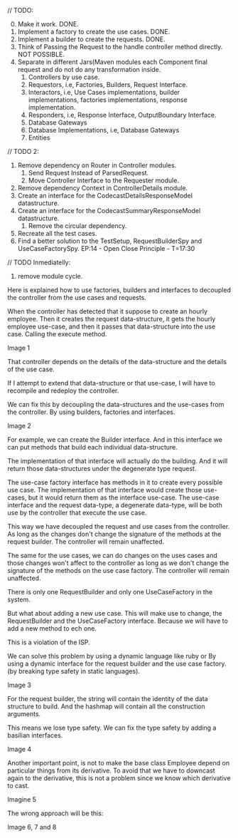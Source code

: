 // TODO:

0) Make it work. DONE.
1) Implement a factory to create the use cases. DONE.
2) Implement a builder to create the requests. DONE.
3) Think of Passing the Request to the handle controller method directly. NOT POSSIBLE.
4) Separate in different Jars(Maven modules each Component final request and do not do any transformation inside.
   1) Controllers by use case.
   2) Requestors, i.e, Factories, Builders, Request Interface.
   3) Interactors, i.e, Use Cases implementations, builder implementations, factories implementations, response implementation.
   4) Responders, i.e, Response Interface, OutputBoundary Interface.
   5) Database Gateways
   6) Database Implementations, i.e, Database Gateways
   7) Entities

// TODO 2:

1) Remove dependency on Router in Controller modules.
   1) Send Request Instead of ParsedRequest.
   2) Move Controller Interface to the Requester module.
2) Remove dependency Context in ControllerDetails module.
3) Create an interface for the CodecastDetailsResponseModel datastructure.
4) Create an interface for the CodecastSummaryResponseModel datastructure.
   1) Remove the circular dependency.
5) Recreate all the test cases.
6) Find a better solution to the TestSetup, RequestBuilderSpy and UseCaseFactorySpy.
EP:14 - Open Close Principle - T=17:30 

// TODO Inmediatelly:

1) remove module cycle.


Here is explained how to use factories, builders and interfaces
to decoupled the controller from the use cases and requests.

When the controller has detected that it suppose to create an 
hourly employee. Then it creates the 
request data-structure, it gets the hourly employee use-case,
and then it passes that data-structure into the use case. Calling the execute method.

Image 1

That controller depends on the details of 
the data-structure and the details of the use case.

If I attempt to extend that data-structure or that use-case,
I will have to recompile and redeploy the controller.

We can fix this by decoupling the data-structures and the use-cases from the controller.
By using builders, factories and interfaces.

Image 2

For example, we can create the Builder interface.
And in this interface we can put methods that build each
individual data-structure. 

The implementation of that interface will actually do the building.
And it will return those data-structures under the degenerate type request.

The use-case factory interface has methods in it to create every possible use case. 
The implementation of that interface would create those use-cases,
but it would return them as the interface use-case.
The use-case interface and the request data-type, a degenerate data-type,
will be both use by the controller that execute the use case. 

This way we have decoupled the request and use cases from the controller.
As long as the changes don't change the signature of the methods at the request builder. 
The controller will remain unaffected.

The same for the use cases, 
we can do changes on the uses cases and those changes won't affect to the controller
as long as we don't change the signature of the methods on the use case factory.
The controller will remain unaffected. 

There is only one RequestBuilder and only one UseCaseFactory in the system.

But what about adding a new use case. This will make use to change, the RequestBuilder and the UseCaseFactory interface.
Because we will have to add a new method to ech one.

This is a violation of the ISP.

We can solve this problem by using a dynamic language like ruby or 
By using a dynamic interface for the request builder and the use case factory.
(by breaking type safety in static languages).

Image 3

For the request builder, the string will contain the identity of the 
data structure to build. And the hashmap will contain all the construction arguments.

This means we lose type safety. We can fix the type safety by adding a basilian interfaces.

Image 4

Another important point, is not to make the base class Employee depend on
particular things from its derivative. To avoid that we have to downcast again to the derivative,
this is not a problem since we know which derivative to cast.

Imagine 5

The wrong approach will be this:

Image 6, 7 and 8
